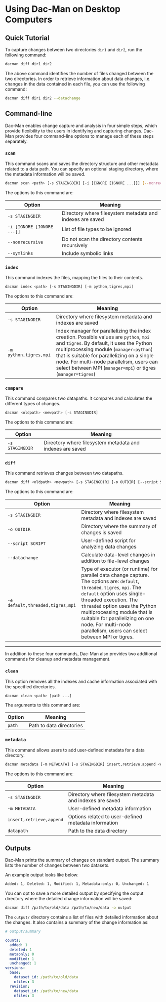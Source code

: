 # Using Dac-Man on Desktop Computers

## Quick Tutorial

To capture changes between two directories `dir1` and `dir2`,
run the following command:

```sh
dacman diff dir1 dir2
```

The above command identifies the number of files changed between the two directories.
In order to retrieve information about data changes,
i.e. changes in the data contained in each file,
you can use the following command:

```sh
dacman diff dir1 dir2 --datachange
```

## Command-line

Dac-Man enables change capture and analysis in four simple steps,
which provide flexibility to the users in identifying and capturing changes.
Dac-Man provides four command-line options to manage each of these steps separately.

### `scan`

This command scans and saves the directory structure and other metadata related to a data path.
You can specify an optional staging directory, where the metadata information will be saved.

```sh
dacman scan <path> [-s STAGINGDIR] [-i [IGNORE [IGNORE ...]]] [--nonrecursive] [--symlinks]
```

The options to this command are:

| Option | Meaning |
| --- | --- |
| `-s STAGINGDIR` | Directory where filesystem metadata and indexes are saved |
| `-i [IGNORE [IGNORE ...]]` | List of file types to be ignored |
| `--nonrecursive` | Do not scan the directory contents recursively |
| `--symlinks` | Include symbolic links |

### `index`

This command indexes the files, mapping the files to their contents.

```sh
dacman index <path> [-s STAGINGDIR] [-m python,tigres,mpi]
```

The options to this command are:

| Option | Meaning |
| --- | --- |
| `-s STAGINGDIR` | Directory where filesystem metadata and indexes are saved |
| `-m python,tigres,mpi` | Index manager for parallelizing the index creation. Possible values are `python`, `mpi` and `tigres`. By default, it uses the Python multiprocessing module (`manager=python`) that is suitable for parallelizing on a single node. For multi-node parallelism, users can select between MPI (`manager=mpi`) or tigres (`manager=tigres`) |

### `compare`

This command compares two datapaths.
It compares and calculates the different types of changes.

```sh
dacman <oldpath> <newpath> [-s STAGINGDIR]
```

The options to this command are:

| Option | Meaning |
| --- | --- |
| `-s STAGINGDIR` | Directory where filesystem metadata and indexes are saved |

### `diff`

This command retrieves changes between two datapaths.

```sh
dacman diff <oldpath> <newpath> [-s STAGINGDIR] [-o OUTDIR] [--script SCRIPT] [--datachange] [-e default,threaded,mpi,tigres]
```

The options to this command are:

| Option | Meaning |
| --- | --- |
| `-s STAGINGDIR` | Directory where filesystem metadata and indexes are saved |
| `-o OUTDIR` | Directory where the summary of changes is saved |
| `--script SCRIPT` | User-defined script for analyzing data changes |
| `--datachange` | Calculate data-level changes in addition to file-level changes |
| `-e default,threaded,tigres,mpi` | Type of executor (or runtime) for parallel data change capture. The options are: `default`, `threaded`, `tigres`, `mpi`. The `default` option uses single-threaded execution. The `threaded` option uses the Python multiprocessing module that is suitable for parallelizing on one node. For multi-node parallelism, users can select between MPI or tigres. |

---

In addition to these four commands, Dac-Man also provides two additional commands for cleanup and metadata management.

### `clean`

This option removes all the indexes and cache information associated with the specified directories.

```sh
dacman clean <path> [path ...]
```

The arguments to this command are:

| Option | Meaning |
| --- | --- |
| `path` | Path to data directories |

### `metadata`

This command allows users to add user-defined metadata for a data directory.

```sh
dacman metadata [-m METADATA] [-s STAGINGDIR] insert,retrieve,append <datapath>
```

The options to this command are:

| Option | Meaning |
| --- | --- |
| `-s STAGINGDIR` | Directory where filesystem metadata and indexes are saved |
| `-m METADATA` | User-defined metadata information |
| `insert,retrieve,append` | Options related to user-defined metadata information |
| `datapath` | Path to the data directory |

## Outputs

Dac-Man prints the summary of changes on standard output.
The summary lists the number of changes between two datasets.

An example output looks like below:

```txt
Added: 1, Deleted: 1, Modified: 1, Metadata-only: 0, Unchanged: 1
```

You can opt to save a more detailed output by specifying the output directory where the detailed change information will be saved:

```sh
dacman diff /path/to/old/data /path/to/new/data -o output
```

The `output/` directory contains a list of files with detailed information about the changes.
It also contains a summary of the change information as:

```yaml
# output/summary

counts:
  added: 1
  deleted: 1
  metaonly: 0
  modified: 1
  unchanged: 1
versions:
  base:
    dataset_id: /path/to/old/data
    nfiles: 3
  revision:
    dataset_id: /path/to/new/data
    nfiles: 3
```
